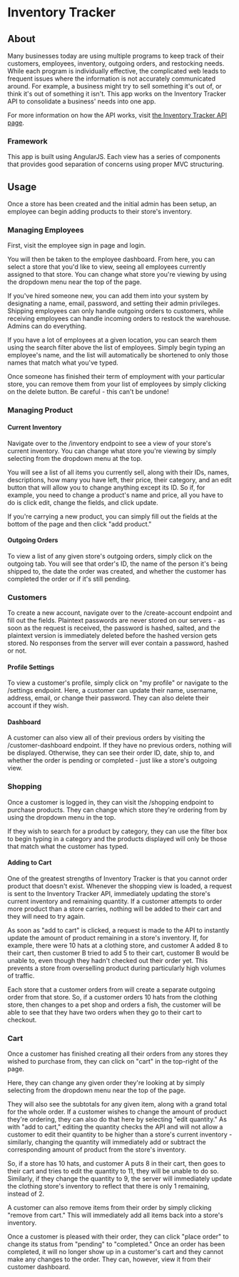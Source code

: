 # Inventory Tracker

## About
Many businesses today are using multiple programs to keep track of their customers, employees, inventory, outgoing orders, and restocking needs. While
each program is individually effective, the complicated web leads to frequent issues where the information is not accurately communicated around. For
example, a business might try to sell something it's out of, or think it's out of something it isn't. This app works on the Inventory Tracker API to
consolidate a business' needs into one app.

For more information on how the API works, visit [the Inventory Tracker API page](https://github.com/abdih17/inventory-tracker).

### Framework
This app is built using AngularJS. Each view has a series of components that provides good separation of concerns using proper MVC structuring.

## Usage
Once a store has been created and the initial admin has been setup, an employee can begin adding products to their store's inventory.

### Managing Employees
First, visit the employee sign in page and login.

You will then be taken to the employee dashboard. From here, you can select a store that you'd like to view, seeing all employees currently assigned to that store. You can change what store you're viewing by using the dropdown menu near the top of the page.

If you've hired someone new, you can add them into your system by designating a name, email, password, and setting their admin privileges. Shipping employees can only handle outgoing orders to customers, while receiving employees can handle incoming orders to restock the warehouse. Admins can do everything.

If you have a lot of employees at a given location, you can search them using the search filter above the list of employees. Simply begin typing an employee's name, and the list will automatically be shortened to only those names that match what you've typed.

Once someone has finished their term of employment with your particular store, you can remove them from your list of employees by simply clicking on the delete button. Be careful - this can't be undone!

### Managing Product
#### Current Inventory
Navigate over to the /inventory endpoint to see a view of your store's current inventory. You can change what store you're viewing by simply selecting from the dropdown menu at the top.

You will see a list of all items you currently sell, along with their IDs, names, descriptions, how many you have left, their price, their category, and an edit button that will allow you to change anything except its ID. So if, for example, you need to change a product's name and price, all you have to do is click edit, change the fields, and click update.

If you're carrying a new product, you can simply fill out the fields at the bottom of the page and then click "add product."

#### Outgoing Orders
To view a list of any given store's outgoing orders, simply click on the outgoing tab. You will see that order's ID, the name of the person it's being shipped to, the date the order was created, and whether the customer has completed the order or if it's still pending.

### Customers
To create a new account, navigate over to the /create-account endpoint and fill out the fields. Plaintext passwords are never stored on our servers - as soon as the request is received, the password is hashed, salted, and the plaintext version is immediately deleted before the hashed version gets stored. No responses from the server will ever contain a password, hashed or not.

#### Profile Settings
To view a customer's profile, simply click on "my profile" or navigate to the /settings endpoint. Here, a customer can update their name, username, address, email, or change their password. They can also delete their account if they wish.

#### Dashboard
A customer can also view all of their previous orders by visiting the /customer-dashboard endpoint. If they have no previous orders, nothing will be displayed. Otherwise, they can see their order ID, date, ship to, and whether the order is pending or completed - just like a store's outgoing view.

### Shopping
Once a customer is logged in, they can visit the /shopping endpoint to purchase products. They can change which store they're ordering from by using the dropdown menu in the top.

If they wish to search for a product by category, they can use the filter box to begin typing in a category and the products displayed will only be those that match what the customer has typed.

#### Adding to Cart
One of the greatest strengths of Inventory Tracker is that you cannot order product that doesn't exist. Whenever the shopping view is loaded, a request is sent to the Inventory Tracker API, immediately updating the store's current inventory and remaining quantity. If a customer attempts to order more product than a store carries, nothing will be added to their cart and they will need to try again.

As soon as "add to cart" is clicked, a request is made to the API to instantly update the amount of product remaining in a store's inventory. If, for example, there were 10 hats at a clothing store, and customer A added 8 to their cart, then customer B tried to add 5 to their cart, customer B would be unable to, even though they hadn't checked out their order yet. This prevents a store from overselling product during particularly high volumes of traffic.

Each store that a customer orders from will create a separate outgoing order from that store. So, if a customer orders 10 hats from the clothing store, then changes to a pet shop and orders a fish, the customer will be able to see that they have two orders when they go to their cart to checkout.

### Cart
Once a customer has finished creating all their orders from any stores they wished to purchase from, they can click on "cart" in the top-right of the page.

Here, they can change any given order they're looking at by simply selecting from the dropdown menu near the top of the page.

They will also see the subtotals for any given item, along with a grand total for the whole order. If a customer wishes to change the amount of product they're ordering, they can also do that here by selecting "edit quantity." As with "add to cart," editing the quantity checks the API and will not allow a customer to edit their quantity to be higher than a store's current inventory - similarly, changing the quantity will immediately add or subtract the corresponding amount of product from the store's inventory.

So, if a store has 10 hats, and customer A puts 8 in their cart, then goes to their cart and tries to edit the quantity to 11, they will be unable to do so. Similarly, if they change the quantity to 9, the server will immediately update the clothing store's inventory to reflect that there is only 1 remaining, instead of 2.

A customer can also remove items from their order by simply clicking "remove from cart." This will immediately add all items back into a store's inventory.

Once a customer is pleased with their order, they can click "place order" to change its status from "pending" to "completed." Once an order has been completed, it will no longer show up in a customer's cart and they cannot make any changes to the order. They can, however, view it from their customer dashboard.
